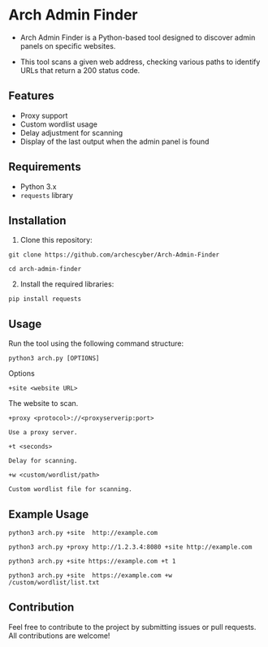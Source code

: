 # Arch Admin Finder

- Arch Admin Finder is a Python-based tool designed to discover admin panels on specific websites. 

- This tool scans a given web address, checking various paths to identify URLs that return a 200 status code.

## Features

- Proxy support
- Custom wordlist usage
- Delay adjustment for scanning
- Display of the last output when the admin panel is found

## Requirements

- Python 3.x
- `requests` library

## Installation

1. Clone this repository:

```
git clone https://github.com/archescyber/Arch-Admin-Finder
```

```
cd arch-admin-finder
```
2. Install the required libraries:
```
pip install requests
```


## Usage

Run the tool using the following command structure:

`python3 arch.py [OPTIONS]`

Options

`+site <website URL>`

The website to scan.


`+proxy <protocol>://<proxyserverip:port>`

`Use a proxy server.`


`+t <seconds>`

`Delay for scanning.`


`+w <custom/wordlist/path>`

`Custom wordlist file for scanning.`



## Example Usage

`python3 arch.py +site 
http://example.com`

`python3 arch.py +proxy http://1.2.3.4:8080 +site http://example.com`

`python3 arch.py +site https://example.com +t 1`

`python3 arch.py +site 
https://example.com +w /custom/wordlist/list.txt`

## Contribution
Feel free to contribute to the project by submitting issues or pull requests. All contributions are welcome!


